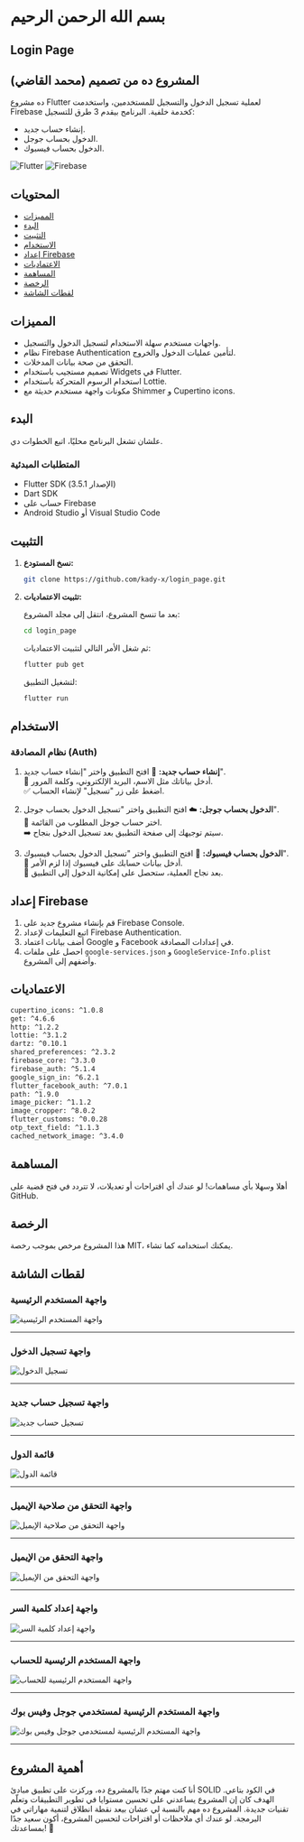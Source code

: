 # بسم الله الرحمن الرحيم

## Login Page

## المشروع ده من تصميم (محمد القاضي)

ده مشروع Flutter لعملية تسجيل الدخول والتسجيل للمستخدمين، واستخدمت Firebase كخدمة خلفية. البرنامج بيقدم 3 طرق للتسجيل:

- إنشاء حساب جديد.
- الدخول بحساب جوجل.
- الدخول بحساب فيسبوك.

![Flutter](https://img.shields.io/badge/Flutter-v3.5.1-blue)
![Firebase](https://img.shields.io/badge/Firebase-v9.0.0-orange)

## المحتويات

- [المميزات](#المميزات)
- [البدء](#البدء)
- [التثبيت](#التثبيت)
- [الاستخدام](#الاستخدام)
- [إعداد Firebase](#إعداد-firebase)
- [الاعتماديات](#الاعتماديات)
- [المساهمة](#المساهمة)
- [الرخصة](#الرخصة)
- [لقطات الشاشة](#لقطات-الشاشة)

## المميزات

- واجهات مستخدم سهلة الاستخدام لتسجيل الدخول والتسجيل.
- نظام Firebase Authentication لتأمين عمليات الدخول والخروج.
- التحقق من صحة بيانات المدخلات.
- تصميم مستجيب باستخدام Widgets في Flutter.
- استخدام الرسوم المتحركة باستخدام Lottie.
- مكونات واجهة مستخدم حديثة مع Shimmer و Cupertino icons.

## البدء

علشان تشغل البرنامج محليًا، اتبع الخطوات دي.

### المتطلبات المبدئية

- Flutter SDK (الإصدار 3.5.1)
- Dart SDK
- حساب على Firebase
- Android Studio أو Visual Studio Code

## التثبيت

1. **نسخ المستودع:**

   ```bash
   git clone https://github.com/kady-x/login_page.git
   ```

2. **تثبيت الاعتماديات:**

   بعد ما تنسخ المشروع، انتقل إلى مجلد المشروع:

   ```bash
   cd login_page
   ```

   ثم شغل الأمر التالي لتثبيت الاعتماديات:

   ```bash
   flutter pub get
   ```

   لتشغيل التطبيق:

   ```bash
   flutter run
   ```

## الاستخدام

### نظام المصادقة (Auth)

1. **إنشاء حساب جديد:**
   🔐 افتح التطبيق واختر "إنشاء حساب جديد".  
   📝 أدخل بياناتك مثل الاسم، البريد الإلكتروني، وكلمة المرور.  
   ✅ اضغط على زر "تسجيل" لإنشاء الحساب.  

2. **الدخول بحساب جوجل:**
   ☁️ افتح التطبيق واختر "تسجيل الدخول بحساب جوجل".  
   📧 اختر حساب جوجل المطلوب من القائمة.  
   ➡️ سيتم توجيهك إلى صفحة التطبيق بعد تسجيل الدخول بنجاح.  

3. **الدخول بحساب فيسبوك:**
   📘 افتح التطبيق واختر "تسجيل الدخول بحساب فيسبوك".  
   🔑 أدخل بيانات حسابك على فيسبوك إذا لزم الأمر.  
   🎉 بعد نجاح العملية، ستحصل على إمكانية الدخول إلى التطبيق.  

## إعداد Firebase

1. قم بإنشاء مشروع جديد على Firebase Console.
2. اتبع التعليمات لإعداد Firebase Authentication.
3. أضف بيانات اعتماد Google و Facebook في إعدادات المصادقة.
4. احصل على ملفات `google-services.json` و `GoogleService-Info.plist` وأضفهم إلى المشروع.

## الاعتماديات

```bash
cupertino_icons: ^1.0.8
get: ^4.6.6
http: ^1.2.2
lottie: ^3.1.2
dartz: ^0.10.1
shared_preferences: ^2.3.2
firebase_core: ^3.3.0
firebase_auth: ^5.1.4
google_sign_in: ^6.2.1
flutter_facebook_auth: ^7.0.1
path: ^1.9.0
image_picker: ^1.1.2
image_cropper: ^8.0.2
flutter_customs: ^0.0.28
otp_text_field: ^1.1.3
cached_network_image: ^3.4.0
```

## المساهمة

أهلا وسهلا بأي مساهمات! لو عندك أي اقتراحات أو تعديلات، لا تتردد في فتح قضية على GitHub.

## الرخصة

هذا المشروع مرخص بموجب رخصة MIT، يمكنك استخدامه كما تشاء.

## لقطات الشاشة

### واجهة المستخدم الرئيسية

![واجهة المستخدم الرئيسية](https://github.com/kady-x/login_page/blob/main/assets/screens/1.jpeg)

---

### واجهة تسجيل الدخول

![تسجيل الدخول](https://github.com/kady-x/login_page/blob/main/assets/screens/2.jpeg)

---

### واجهة تسجيل حساب جديد

![تسجيل حساب جديد](https://github.com/kady-x/login_page/blob/main/assets/screens/3.jpeg)

---

### قائمة الدول

![قائمة الدول](https://github.com/kady-x/login_page/blob/main/assets/screens/4.jpeg)

---

### واجهة التحقق من  صلاحية الإيميل

![واجهة التحقق من صلاحية الإيميل](https://github.com/kady-x/login_page/blob/main/assets/screens/5.jpeg)

---

### واجهة التحقق من الإيميل

![واجهة التحقق من الإيميل](https://github.com/kady-x/login_page/blob/main/assets/screens/6.jpeg)

---

### واجهة إعداد كلمية السر

![واجهة إعداد كلمية السر](https://github.com/kady-x/login_page/blob/main/assets/screens/7.jpeg)

---

### واجهة المستخدم الرئيسية للحساب

![واجهة المستخدم الرئيسية للحساب](https://github.com/kady-x/login_page/blob/main/assets/screens/8.jpeg)

---

### واجهة المستخدم الرئيسية لمستخدمي جوجل وفيس بوك

![واجهة المستخدم الرئيسية لمستخدمي جوجل وفيس بوك](https://github.com/kady-x/login_page/blob/main/assets/screens/9.jpeg)

---

## أهمية المشروع

أنا كنت مهتم جدًا بالمشروع ده، وركزت على تطبيق مبادئ SOLID في الكود بتاعي. الهدف كان إن المشروع يساعدني على تحسين مستوايا في تطوير التطبيقات وتعلّم تقنيات جديدة. المشروع ده مهم بالنسبة لي عشان بيعد نقطة انطلاق لتنمية مهاراتي في البرمجة. لو عندك أي ملاحظات أو اقتراحات لتحسين المشروع، أكون سعيد جدًا بمساعدتك! 🌟
